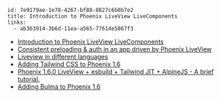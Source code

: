 ```
id: 7e9179ae-1e78-4267-bf88-8827c6b0b7e2
title: Introduction to Phoenix LiveView LiveComponents
links:
  - ab363914-3b6d-11ea-a565-77614e5867f3
```

* [Introduction to Phoenix LiveView LiveComponents][1]
* [Consistent preloading & auth in an app driven by Phoenix LiveView][2]
* [Liveview in different languages][3]
* [Adding Tailwind CSS to Phoenix 1.6][4]
* [Phoenix 1.6.0 LiveView + esbuild + Tailwind JIT + AlpineJS - A brief tutorial.][5]
* [Adding Bulma to Phoenix 1.6][6]

[1]: http://blog.pthompson.org/liveview-livecomponents-introduction
[2]: https://pubray.com/engineering/consistent-preloading-auth-in-an-app-driven-by-phoenix-liveview
[3]: https://github.com/dbohdan/liveviews
[4]: https://pragmaticstudio.com/tutorials/adding-tailwind-css-to-phoenix
[5]: https://sergiotapia.com/phoenix-160-liveview-esbuild-tailwind-jit-alpinejs-a-brief-tutorial
[6]: https://kevinlang.me/bulma-phoenix-1-6/
